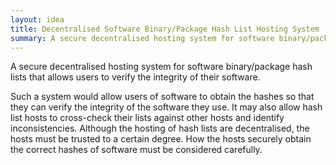 ```yaml
---
layout: idea
title: Decentralised Software Binary/Package Hash List Hosting System
summary: A secure decentralised hosting system for software binary/package hash lists that allows users to verify the integrity of their software.
---
```


A secure decentralised hosting system for software binary/package hash lists that allows users to verify the integrity of their software.

Such a system would allow users of software to obtain the hashes so that they can verify the integrity of the software they use. It may also allow hash list hosts to cross-check their lists against other hosts and identify inconsistencies. Although the hosting of hash lists are decentralised, the hosts must be trusted to a certain degree. How the hosts securely obtain the correct hashes of software must be considered carefully.
